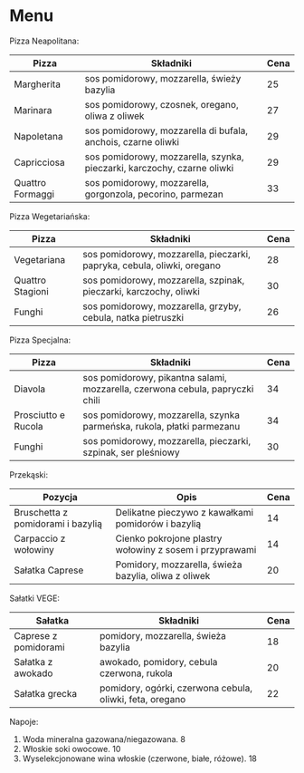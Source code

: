 # Menu

Pizza Neapolitana:

| Pizza             | Składniki                                      | Cena |
| ----------------- | ---------------------------------------------- | ---- |
| Margherita        | sos pomidorowy, mozzarella, świeży bazylia     | 25   |
| Marinara          | sos pomidorowy, czosnek, oregano, oliwa z oliwek | 27   |
| Napoletana        | sos pomidorowy, mozzarella di bufala, anchois, czarne oliwki | 29   |
| Capricciosa       | sos pomidorowy, mozzarella, szynka, pieczarki, karczochy, czarne oliwki | 29   |
| Quattro Formaggi  | sos pomidorowy, mozzarella, gorgonzola, pecorino, parmezan | 33   |

Pizza Wegetariańska:

| Pizza             | Składniki                                      | Cena |
| ----------------- | ---------------------------------------------- | ---- |
| Vegetariana       | sos pomidorowy, mozzarella, pieczarki, papryka, cebula, oliwki, oregano | 28   |
| Quattro Stagioni   | sos pomidorowy, mozzarella, szpinak, pieczarki, karczochy, oliwki | 30   |
| Funghi            | sos pomidorowy, mozzarella, grzyby, cebula, natka pietruszki | 26   |


Pizza Specjalna:

| Pizza                | Składniki                                                         | Cena |
| -------------------- | ----------------------------------------------------------------- | ---- |
| Diavola              | sos pomidorowy, pikantna salami, mozzarella, czerwona cebula, papryczki chili | 34   |
| Prosciutto e Rucola  | sos pomidorowy, mozzarella, szynka parmeńska, rukola, płatki parmezanu | 34   |
| Funghi               | sos pomidorowy, mozzarella, pieczarki, szpinak, ser pleśniowy      | 30   |



Przekąski:


| Pozycja                          | Opis                                                | Cena |
| -------------------------------- | --------------------------------------------------- | ---- |
| Bruschetta z pomidorami i bazylią | Delikatne pieczywo z kawałkami pomidorów i bazylią   | 14   |
| Carpaccio z wołowiny             | Cienko pokrojone plastry wołowiny z sosem i przyprawami | 14   |
| Sałatka Caprese                  | Pomidory, mozzarella, świeża bazylia, oliwa z oliwek | 20   |


Sałatki VEGE:

| Sałatka                 | Składniki                                   | Cena |
| ----------------------- | ------------------------------------------- | ---- |
| Caprese z pomidorami    | pomidory, mozzarella, świeża bazylia        | 18   |
| Sałatka z awokado        | awokado, pomidory, cebula czerwona, rukola   | 20   |
| Sałatka grecka          | pomidory, ogórki, czerwona cebula, oliwki, feta, oregano | 22   |


Napoje:

1. Woda mineralna gazowana/niegazowana. 8
2. Włoskie soki owocowe. 10
3. Wyselekcjonowane wina włoskie (czerwone, białe, różowe). 18


